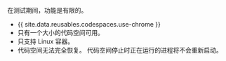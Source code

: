 在测试期间，功能是有限的。
- {{ site.data.reusables.codespaces.use-chrome }}
- 只有一个大小的代码空间可用。
- 只支持 Linux 容器。
- 代码空间无法完全恢复。 代码空间停止时正在运行的进程将不会重新启动。
